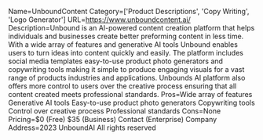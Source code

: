 Name=UnboundContent
Category=['Product Descriptions', 'Copy Writing', 'Logo Generator']
URL=https://www.unboundcontent.ai/
Description=Unbound is an AI-powered content creation platform that helps individuals and businesses create better preforming content in less time. With a wide array of features and generative AI tools Unbound enables users to turn ideas into content quickly and easily. The platform includes social media templates easy-to-use product photo generators and copywriting tools making it simple to produce engaging visuals for a vast range of products industries and applications. Unbounds AI platform also offers more control to users over the creative process ensuring that all content created meets professional standards.
Pros=Wide array of features Generative AI tools Easy-to-use product photo generators Copywriting tools Control over creative process Professional standards
Cons=None
Pricing=$0 (Free) $35 (Business) Contact (Enterprise)
Company Address=2023 UnboundAI All rights reserved
